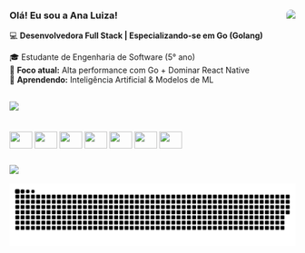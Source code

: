 ### Olá! Eu sou a Ana Luiza! <img align="right"  height="145" style="border-radius:50px;" src="https://i.pinimg.com/originals/7a/c7/1e/7ac71e72373b0fb270b3a6d72e44eea3.gif"> <br/>

💻 **Desenvolvedora Full Stack | Especializando-se em Go (Golang)**  

🎓 Estudante de Engenharia de Software (5° ano)  
🚀 **Foco atual:** Alta performance com Go + Dominar React Native  
🌱 **Aprendendo:** Inteligência Artificial & Modelos de ML   



##

<div align="left">
   <img height="180em" src="https://github-readme-stats.vercel.app/api/top-langs/?username=analuizataveira&layout=compact&langs_count=8&theme=dracula"/>
</div>

<br/>

<div style="display: inline_block"><br>
	<img align="center" height="30" width="40" src="https://cdn.jsdelivr.net/gh/devicons/devicon/icons/java/java-original.svg">
	<img align="center" height="30" width="40" src="https://cdn.jsdelivr.net/gh/devicons/devicon/icons/javascript/javascript-original.svg">
	<img align="center" height="30" width="40" src="https://cdn.jsdelivr.net/gh/devicons/devicon/icons/typescript/typescript-original.svg">
  <img align="center" height="30" width="40" src="https://cdn.jsdelivr.net/gh/devicons/devicon/icons/react/react-original.svg" />
  <img align="center" height="30" width="40" src="https://cdn.jsdelivr.net/gh/devicons/devicon@latest/icons/python/python-original.svg" />
  <img align="center" height="30" width="40" src="https://cdn.jsdelivr.net/gh/devicons/devicon@latest/icons/go/go-original.svg" />
  <img align="center" height="30" width="40" src="https://cdn.jsdelivr.net/gh/devicons/devicon@latest/icons/postgresql/postgresql-original.svg" />
          
          
          
</div>
  
  ##
 
<div> 
  <a href="https://www.linkedin.com/in/analuizataveira" target="_blank"><img src="https://img.shields.io/badge/-LinkedIn-%230077B5?style=for-the-badge&logo=linkedin&logoColor=white" target="_blank"></a> 
 
  ![Snake animation](https://github.com/analuizataveira/analuizataveira/blob/output/github-contribution-grid-snake-dark.svg)
 
</div>
